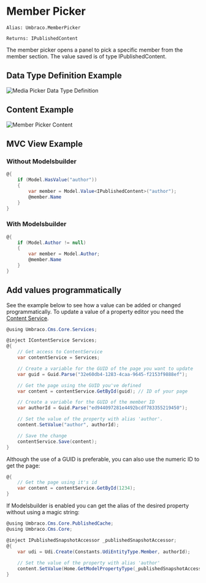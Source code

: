 # Member Picker

`Alias: Umbraco.MemberPicker`

`Returns: IPublishedContent`

The member picker opens a panel to pick a specific member from the member section. The value saved is of type IPublishedContent.

## Data Type Definition Example

![Media Picker Data Type Definition](../built-in-property-editors/images/Member-Picker-DataType-v8.png)

## Content Example

![Member Picker Content](../built-in-property-editors/images/Member-Picker-Content-v8.png)

## MVC View Example

### Without Modelsbuilder

```csharp
@{
    if (Model.HasValue("author"))
    {
        var member = Model.Value<IPublishedContent>("author");
        @member.Name
    }
}
```

### With Modelsbuilder

```csharp
@{
    if (Model.Author != null)
    {
        var member = Model.Author;
        @member.Name
    }
}
```

## Add values programmatically

See the example below to see how a value can be added or changed programmatically. To update a value of a property editor you need the [Content Service](../../../../reference/management/services-reference/contentservice/).

```csharp
@using Umbraco.Cms.Core.Services;

@inject IContentService Services;
@{
    // Get access to ContentService
    var contentService = Services;

    // Create a variable for the GUID of the page you want to update
    var guid = Guid.Parse("32e60db4-1283-4caa-9645-f2153f9888ef");

    // Get the page using the GUID you've defined
    var content = contentService.GetById(guid); // ID of your page

    // Create a variable for the GUID of the member ID
    var authorId = Guid.Parse("ed944097281e4492bcdf783355219450");

    // Set the value of the property with alias 'author'. 
    content.SetValue("author", authorId);

    // Save the change
    contentService.Save(content);
}
```

Although the use of a GUID is preferable, you can also use the numeric ID to get the page:

```csharp
@{
    // Get the page using it's id
    var content = contentService.GetById(1234); 
}
```

If Modelsbuilder is enabled you can get the alias of the desired property without using a magic string:

```csharp
@using Umbraco.Cms.Core.PublishedCache;
@using Umbraco.Cms.Core;

@inject IPublishedSnapshotAccessor _publishedSnapshotAccessor;
@{
    var udi = Udi.Create(Constants.UdiEntityType.Member, authorId);
    
    // Set the value of the property with alias 'author'
    content.SetValue(Home.GetModelPropertyType(_publishedSnapshotAccessor, x => x.Author).Alias, udi);
}
```
